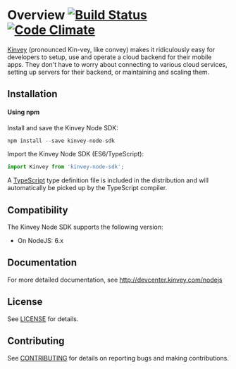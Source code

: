 # Overview [![Build Status](https://travis-ci.org/Kinvey/node-sdk.svg?branch=master)](https://travis-ci.org/Kinvey/node-sdk) [![Code Climate](https://codeclimate.com/github/Kinvey/node-sdk/badges/gpa.svg)](https://codeclimate.com/github/Kinvey/node-sdk)

[Kinvey](http://www.kinvey.com) (pronounced Kin-vey, like convey) makes it ridiculously easy for developers to setup, use and operate a cloud backend for their mobile apps. They don't have to worry about connecting to various cloud services, setting up servers for their backend, or maintaining and scaling them.

## Installation

#### Using npm
Install and save the Kinvey Node SDK:

```javascript
npm install --save kinvey-node-sdk
```

Import the Kinvey Node SDK (ES6/TypeScript):

```javascript
import Kinvey from 'kinvey-node-sdk';
```

A [TypeScript](https://www.typescriptlang.org/) type definition file is included in the distribution and will automatically be picked up by the TypeScript compiler.

## Compatibility

The Kinvey Node SDK supports the following version:

- On NodeJS: 6.x

## Documentation

For more detailed documentation, see http://devcenter.kinvey.com/nodejs

## License
See [LICENSE](LICENSE) for details.

## Contributing
See [CONTRIBUTING](CONTRIBUTING.md) for details on reporting bugs and making contributions.

